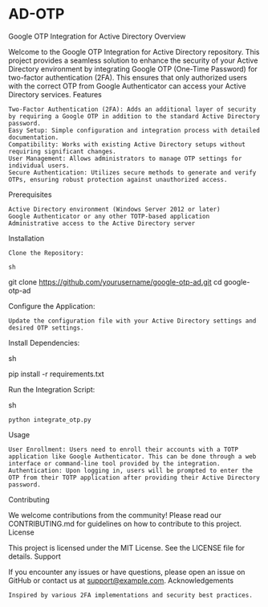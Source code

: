 # AD-OTP
Google OTP Integration for Active Directory
Overview

Welcome to the Google OTP Integration for Active Directory repository. This project provides a seamless solution to enhance the security of your Active Directory environment by integrating Google OTP (One-Time Password) for two-factor authentication (2FA). This ensures that only authorized users with the correct OTP from Google Authenticator can access your Active Directory services.
Features

    Two-Factor Authentication (2FA): Adds an additional layer of security by requiring a Google OTP in addition to the standard Active Directory password.
    Easy Setup: Simple configuration and integration process with detailed documentation.
    Compatibility: Works with existing Active Directory setups without requiring significant changes.
    User Management: Allows administrators to manage OTP settings for individual users.
    Secure Authentication: Utilizes secure methods to generate and verify OTPs, ensuring robust protection against unauthorized access.

Prerequisites

    Active Directory environment (Windows Server 2012 or later)
    Google Authenticator or any other TOTP-based application
    Administrative access to the Active Directory server

Installation

    Clone the Repository:

    sh

git clone https://github.com/yourusername/google-otp-ad.git
cd google-otp-ad

Configure the Application:

    Update the configuration file with your Active Directory settings and desired OTP settings.

Install Dependencies:

sh

pip install -r requirements.txt

Run the Integration Script:

sh

    python integrate_otp.py

Usage

    User Enrollment: Users need to enroll their accounts with a TOTP application like Google Authenticator. This can be done through a web interface or command-line tool provided by the integration.
    Authentication: Upon logging in, users will be prompted to enter the OTP from their TOTP application after providing their Active Directory password.

Contributing

We welcome contributions from the community! Please read our CONTRIBUTING.md for guidelines on how to contribute to this project.
License

This project is licensed under the MIT License. See the LICENSE file for details.
Support

If you encounter any issues or have questions, please open an issue on GitHub or contact us at support@example.com.
Acknowledgements

    Inspired by various 2FA implementations and security best practices.

